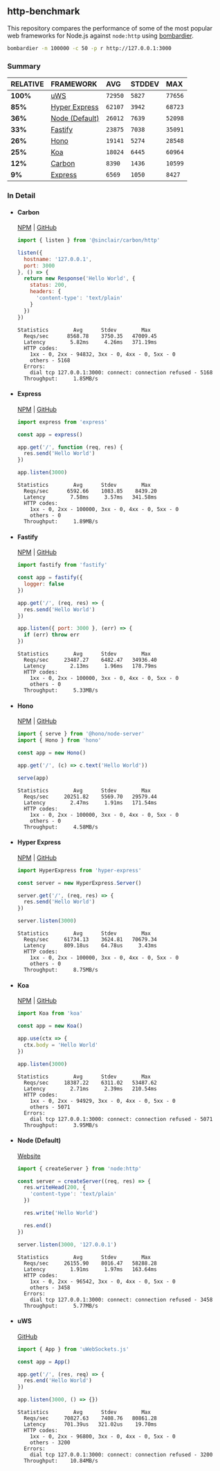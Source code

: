 ## http-benchmark

This repository compares the performance of some of the most popular web frameworks for Node.js against `node:http` using [bombardier](https://github.com/codesenberg/bombardier).

```bash
bombardier -n 100000 -c 50 -p r http://127.0.0.1:3000
```

### Summary

| RELATIVE | FRAMEWORK | AVG | STDDEV | MAX |
| :--- | :--- | :--- | :--- | :--- |
| **100%** | [uWS](#uws) | `72950` | `5827` | `77656` |
| **85%** | [Hyper Express](#hyper-express) | `62107` | `3942` | `68723` |
| **36%** | [Node (Default)](#node-default) | `26012` | `7639` | `52098` |
| **33%** | [Fastify](#fastify) | `23875` | `7038` | `35091` |
| **26%** | [Hono](#hono) | `19141` | `5274` | `28548` |
| **25%** | [Koa](#koa) | `18024` | `6445` | `60964` |
| **12%** | [Carbon](#carbon) | `8390` | `1436` | `10599` |
| **9%** | [Express](#express) | `6569` | `1050` | `8427` |


### In Detail

- #### Carbon
  [NPM](https://npmjs.com/@sinclair/carbon) | [GitHub](https://github.com/sinclairzx81/carbon)
  ```js
  import { listen } from '@sinclair/carbon/http'

  listen({
    hostname: '127.0.0.1',
    port: 3000
  }, () => {
    return new Response('Hello World', {
      status: 200,
      headers: {
        'content-type': 'text/plain'
      }
    })
  })
  ```

  ```
  Statistics        Avg      Stdev        Max
    Reqs/sec      8568.78    3750.35   47009.45
    Latency        5.82ms     4.26ms   371.19ms
    HTTP codes:
      1xx - 0, 2xx - 94832, 3xx - 0, 4xx - 0, 5xx - 0
      others - 5168
    Errors:
      dial tcp 127.0.0.1:3000: connect: connection refused - 5168
    Throughput:     1.85MB/s
  ```

- #### Express
  [NPM](https://npmjs.com/express) | [GitHub](https://github.com/expressjs/express)
  ```js
  import express from 'express'

  const app = express()

  app.get('/', function (req, res) {
    res.send('Hello World')
  })

  app.listen(3000)
  ```

  ```
  Statistics        Avg      Stdev        Max
    Reqs/sec      6592.66    1083.85    8439.20
    Latency        7.58ms     3.57ms   341.58ms
    HTTP codes:
      1xx - 0, 2xx - 100000, 3xx - 0, 4xx - 0, 5xx - 0
      others - 0
    Throughput:     1.89MB/s
  ```

- #### Fastify
  [NPM](https://npmjs.com/fastify) | [GitHub](https://github.com/fastify/fastify)
  ```js
  import fastify from 'fastify'

  const app = fastify({
    logger: false
  })

  app.get('/', (req, res) => {
    res.send('Hello World')
  })

  app.listen({ port: 3000 }, (err) => {
    if (err) throw err
  })
  ```

  ```
  Statistics        Avg      Stdev        Max
    Reqs/sec     23487.27    6482.47   34936.40
    Latency        2.13ms     1.96ms   178.79ms
    HTTP codes:
      1xx - 0, 2xx - 100000, 3xx - 0, 4xx - 0, 5xx - 0
      others - 0
    Throughput:     5.33MB/s
  ```

- #### Hono
  [NPM](https://npmjs.com/hono) | [GitHub](https://github.com/honojs/hono)
  ```js
  import { serve } from '@hono/node-server'
  import { Hono } from 'hono'

  const app = new Hono()

  app.get('/', (c) => c.text('Hello World'))

  serve(app)
  ```

  ```
  Statistics        Avg      Stdev        Max
    Reqs/sec     20251.82    5569.70   29579.44
    Latency        2.47ms     1.91ms   171.54ms
    HTTP codes:
      1xx - 0, 2xx - 100000, 3xx - 0, 4xx - 0, 5xx - 0
      others - 0
    Throughput:     4.58MB/s
  ```

- #### Hyper Express
  [NPM](https://npmjs.com/hyper-express) | [GitHub](https://github.com/kartikk221/hyper-express)
  ```js
  import HyperExpress from 'hyper-express'

  const server = new HyperExpress.Server()

  server.get('/', (req, res) => {
    res.send('Hello World')
  })

  server.listen(3000)
  ```

  ```
  Statistics        Avg      Stdev        Max
    Reqs/sec     61734.13    3624.81   70679.34
    Latency      809.18us    64.78us     3.43ms
    HTTP codes:
      1xx - 0, 2xx - 100000, 3xx - 0, 4xx - 0, 5xx - 0
      others - 0
    Throughput:     8.75MB/s
  ```

- #### Koa
  [NPM](https://npmjs.com/koa) | [GitHub](https://github.com/koajs/koa)
  ```js
  import Koa from 'koa'

  const app = new Koa()

  app.use(ctx => {
    ctx.body = 'Hello World'
  })

  app.listen(3000)
  ```

  ```
  Statistics        Avg      Stdev        Max
    Reqs/sec     18387.22    6311.02   53487.62
    Latency        2.71ms     2.39ms   210.54ms
    HTTP codes:
      1xx - 0, 2xx - 94929, 3xx - 0, 4xx - 0, 5xx - 0
      others - 5071
    Errors:
      dial tcp 127.0.0.1:3000: connect: connection refused - 5071
    Throughput:     3.95MB/s
  ```

- #### Node (Default)
  [Website](https://nodejs.org/api/http.html)
  ```js
  import { createServer } from 'node:http'

  const server = createServer((req, res) => {
    res.writeHead(200, {
      'content-type': 'text/plain'
    })

    res.write('Hello World')

    res.end()
  })

  server.listen(3000, '127.0.0.1')
  ```

  ```
  Statistics        Avg      Stdev        Max
    Reqs/sec     26155.90    8016.47   58288.28
    Latency        1.91ms     1.97ms   163.64ms
    HTTP codes:
      1xx - 0, 2xx - 96542, 3xx - 0, 4xx - 0, 5xx - 0
      others - 3458
    Errors:
      dial tcp 127.0.0.1:3000: connect: connection refused - 3458
    Throughput:     5.77MB/s
  ```

- #### uWS
  [GitHub](https://github.com/uNetworking/uWebSockets.js)
  ```js
  import { App } from 'uWebSockets.js'

  const app = App()

  app.get('/', (res, req) => {
    res.end('Hello World')
  })

  app.listen(3000, () => {})
  ```

  ```
  Statistics        Avg      Stdev        Max
    Reqs/sec     70827.63    7408.76   80861.28
    Latency      701.39us   321.02us    19.70ms
    HTTP codes:
      1xx - 0, 2xx - 96800, 3xx - 0, 4xx - 0, 5xx - 0
      others - 3200
    Errors:
      dial tcp 127.0.0.1:3000: connect: connection refused - 3200
    Throughput:    10.84MB/s
  ```



